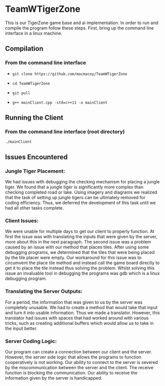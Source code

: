 # TeamWTigerZone

This is our TigerZone game base and ai implementation.  In order to run and compile the program follow these steps.  First, bring up the command line interface in a linux machine.  

## Compilation

### From the command line interface

+ `git clone https://github.com/macmacoy/TeamWTigerZone`

+ `cd TeamWTigerZone`

+ `git pull`

+ `g++ mainClient.cpp -std=c++11 -o mainClient`

## Running the Client

### From the command line interface (root directory)

`./mainClient`


## Issues Encountered
### Jungle Tiger Placement:
We had issues with debugging the checking mechanism for placing a jungle tiger.  We found that a jungle tiger is significantly more complex than checking completed road or lake.  Using imagery and diagrams we realized that the task of setting up jungle tigers can be ultimately removed for coding efficiency.  Thus, we deferred the development of this task until we had all other tasks complete.
### Client Issues:
We were unable for multiple days to get our client to properly function.  At first the issue was with translating the inputs that were given by the server, more about this in the next paragraph.  The second issue was a problem caused by an issue with our method that places tiles.  After using some debugging programs, we determined that the tiles that were being placed by the tile placer were empty.  Our workaround for this issue was to circumvent the place tile method and instead call the game board directly to get it to place the tile instead thus solving the problem.  Whilst solving this issue an invaluable tool in debugging the programs was gdb which is a linux debugging program.
### Translating the Server Outputs:
For a period, the information that was given to us by the server was completely unusable.  We had to create a method that would take that input and turn it into usable information.  Thus we made a translator.   However, this translator had issues with spaces that had worked around with various tricks, such as creating additional buffers which would allow us to take in the input better.
### Server Coding Logic:
Our program can create a connection between our client and the server.  However, the server side logic that allows the programs to function cooperatively is not working. Our ability to connect to the server is severed by the miscommunication between the server and the client.  The receive function is blocking the communication.  Our ability to receive the information given by the server is handicapped.

